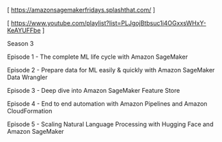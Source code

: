 [ https://amazonsagemakerfridays.splashthat.com/ ]

[ https://www.youtube.com/playlist?list=PLJgojBtbsuc1i4OGxxsWHxY-KeAYUFFbe ]

Season 3

Episode 1 - The complete ML life cycle with Amazon SageMaker

Episode 2 - Prepare data for ML easily & quickly with Amazon SageMaker Data Wrangler

Episode 3 - Deep dive into Amazon SageMaker Feature Store

Episode 4 - End to end automation with Amazon Pipelines and Amazon CloudFormation

Episode 5 - Scaling Natural Language Processing with Hugging Face and Amazon SageMaker
